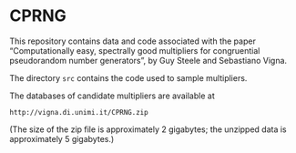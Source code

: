 CPRNG
=====

This repository contains data and code associated with the paper
“Computationally easy, spectrally good multipliers for congruential
pseudorandom number generators”, by Guy Steele and Sebastiano Vigna.

The directory `src` contains the code used to sample multipliers.

The databases of candidate multipliers are available at

    http://vigna.di.unimi.it/CPRNG.zip

(The size of the zip file is approximately 2 gigabytes; the unzipped
data is approximately 5 gigabytes.)
